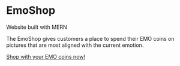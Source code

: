 # EmoShop
Website built with MERN

The EmoShop gives customers a place to spend their EMO coins on pictures that are most aligned with the current emotion.

[Shop with your EMO coins now!](https://emoshop.herokuapp.com)
